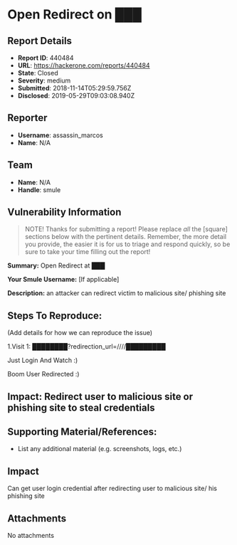 # Open Redirect on ███

## Report Details
- **Report ID**: 440484
- **URL**: https://hackerone.com/reports/440484
- **State**: Closed
- **Severity**: medium
- **Submitted**: 2018-11-14T05:29:59.756Z
- **Disclosed**: 2019-05-29T09:03:08.940Z

## Reporter
- **Username**: assassin_marcos
- **Name**: N/A

## Team
- **Name**: N/A
- **Handle**: smule

## Vulnerability Information
> NOTE! Thanks for submitting a report! Please replace *all* the [square] sections below with the pertinent details. Remember, the more detail you provide, the easier it is for us to triage and respond quickly, so be sure to take your time filling out the report!

**Summary:** Open Redirect at ███

**Your Smule Username:** [If applicable]

**Description:** an attacker can redirect victim to malicious site/ phishing site

## Steps To Reproduce:

(Add details for how we can reproduce the issue)

  1.Visit 1: ████████?redirection_url=////█████████

Just Login And Watch  :)

Boom User Redirected :)



## Impact:  Redirect user to malicious site or phishing site to steal credentials

## Supporting Material/References:

  * List any additional material (e.g. screenshots, logs, etc.)

## Impact

Can get user login credential after redirecting user to malicious site/ his phishing site

## Attachments
No attachments
